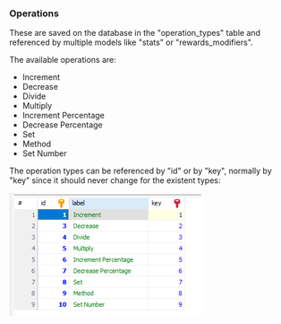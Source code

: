### Operations

These are saved on the database in the "operation_types" table and referenced by multiple models like "stats" or "rewards_modifiers".

The available operations are:
- Increment
- Decrease
- Divide
- Multiply
- Increment Percentage
- Decrease Percentage
- Set
- Method
- Set Number

The operation types can be referenced by "id" or by "key", normally by "key" since it should never change for the existent types:

![Reldens - Operations types](../screenshots/storage-operation-types.png)
